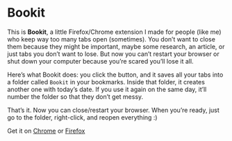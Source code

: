 # Bookit

This is **Bookit**, a little Firefox/Chrome extension I made for people (like me) who keep way too many tabs open (sometimes). You don’t want to close them because they might be important, maybe some research, an article, or just tabs you don’t want to lose. But now you can’t restart your browser or shut down your computer because you’re scared you’ll lose it all.

Here’s what Bookit does: you click the button, and it saves all your tabs into a folder called `Bookit` in your bookmarks. Inside that folder, it creates another one with today’s date. If you use it again on the same day, it’ll number the folder so that they don’t get messy.

That’s it. Now you can close/restart your browser. When you’re ready, just go to the folder, right-click, and reopen everything :)

Get it on [Chrome](https://chromewebstore.google.com/detail/bookit/aciacgkaikpibanahejepijpgbagiebe?hl=en&pli=1) or [Firefox](https://addons.mozilla.org/en-CA/firefox/addon/bookit/)